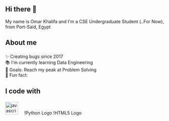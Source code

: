 ## Hi there 👋

<p align="left">My name is Omar Khalifa and I'm a CSE Undergraduate Student (..For Now), from Port-Said, Egypt</p>

###

<h2 align="left">About me</h2>

###

<p align="left">✨ Creating bugs since 2017<br>📚 I'm currently learning Data Engineering<br>🎯 Goals: Reach my peak at Problem Solving<br>🎲 Fun fact: </p>

###

<h2 align="left">I code with</h2>

###

<div align="left">
  <img src="https://cdn.jsdelivr.net/gh/devicons/devicon/icons/javascript/javascript-original.svg" height="40" alt="javascript logo"  />
  <img width="12" />
  !Python Logo
  !HTML5 Logo
</div>

###
